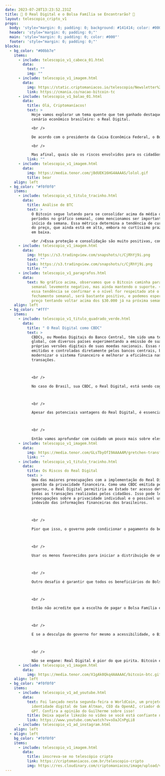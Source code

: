 ```yaml
---
date: 2023-07-28T13:23:52.231Z
title: 🤑 O Real Digital e o Bolsa Família se Encontrarão? 🤔
layout: telescopio_cripto_v1
props:
  body: 'style="margin: 0; padding: 0; background: #141414; color: #000"'
  header: 'style="margin: 0; padding: 0;"'
  main: 'style="margin: 0; padding: 0; color: #000"'
  footer: 'style="margin: 0; padding: 0;"'
blocks:
  - bg_color: "#00bb7e"
    items:
      - include: telescopio_v1_cabeca_01.html
        data:
          text: ""
          img: ""
      - include: telescopio_v1_imagem.html
        data:
          img: https://static.criptomaniacos.io/telescopio/Newsletter%20-%20Copia%202.png
          link: https://cmania.co/nacao-bitcoin-tc
      - include: telescopio_v1_balao_01.html
        data:
          title: Olá, Criptomaníacos!
          text: >
            Hoje vamos explorar um tema quente que tem ganhado destaque no
            cenário econômico brasileiro: o Real Digital. 

            <br />

            De acordo com o presidente da Caixa Econômica Federal, o Bolsa Família poderá em breve ser pago através dessa nova modalidade. 

            <br />

            Mas afinal, quais são os riscos envolvidos para os cidadãos brasileiros? Então, vamos lá!
          link: ""
      - include: telescopio_v1_imagem.html
        data:
          img: https://media.tenor.com/jBdUEK16HG4AAAAS/lolol.gif
          title: bear
    align: left
  - bg_color: "#f0f0f0"
    items:
      - include: telescopio_v1_titulo_tracinho.html
        data:
          title: Análise de BTC
          text: >
            O Bitcoin segue lutando para se consolidar acima da média de 9
            períodos no gráfico semanal, como mencionamos ser importante no
            início da semana. Essa métrica determina a tendência de curto prazo
            do preço, que ainda está em alta, embora no curtíssimo prazo esteja
            em baixa.

            <br />Essa proteção e consolidação são muito positivas, considerando a semana de alta volatilidade e um cenário macroeconômico intenso, incluindo a decisão de juros que veio de acordo com as expectativas, com um aumento de 0,2 bp.<br /> Além disso, o PCE foi divulgado com um crescimento em um ritmo mais lento do que o esperado, atingindo 3,8%. Embora essa taxa ainda esteja acima da meta do FED, é possível que haja uma desaceleração mais significativa nas próximas leituras, o que animou os investidores.
      - include: telescopio_v1_imagem.html
        data:
          img: https://s3.tradingview.com/snapshots/c/CjRhYj9i.png
          text: ""
          link: https://s3.tradingview.com/snapshots/c/CjRhYj9i.png
          title: ""
      - include: telescopio_v1_paragrafos.html
        data:
          text: No gráfico acima, observamos que o Bitcoin caminha para um fechamento
            semanal levemente negativo, mas ainda mantendo o suporte. <br />Se
            essa tendência se confirmar e o nível for respeitado até o
            fechamento semanal, será bastante positivo, e podemos esperar o
            preço tentando voltar acima dos $30.000 já na próxima semana.
    align: left
  - bg_color: "#fff"
    items:
      - include: telescopio_v1_titulo_quadrado_verde.html
        data:
          title: " O Real Digital como CBDC"
          text: >
            CBDCs, ou Moedas Digitais do Banco Central, têm sido uma tendência
            global, com diversos países experimentando a emissão de suas
            próprias versões digitais de suas moedas nacionais. Essas moedas são
            emitidas e controladas diretamente pelos bancos centrais, buscando
            modernizar o sistema financeiro e melhorar a eficiência nas
            transações.



            <br />

            No caso do Brasil, sua CBDC, o Real Digital, está sendo cogitada como forma de pagamento do Bolsa Família. A ideia é utilizar a tecnologia de moeda digital para tornar os pagamentos mais eficientes e acessíveis aos beneficiários do programa.



            <br />

            Apesar das potenciais vantagens do Real Digital, é essencial analisar os riscos que essa CBDC pode representar para os cidadãos brasileiros.



            <br />

            Então vamos aprofundar com cuidado um pouco mais sobre eles.
      - include: telescopio_v1_imagem.html
        data:
          img: https://media.tenor.com/GLsTbyOfI9AAAAAM/gretchen-transfer-wise.gif
          link: ""
      - include: telescopio_v1_titulo_tracinho.html
        data:
          title: Os Riscos do Real Digital
          text: >
            Uma das maiores preocupações com a implementação do Real Digital é a
            questão da privacidade financeira. Como uma CBDC emitida pelo
            governo, o Real Digital permitiria ao Estado ter acesso detalhado a
            todas as transações realizadas pelos cidadãos. Isso pode levantar
            preocupações sobre a privacidade individual e o possível uso
            indevido das informações financeiras dos brasileiros.



            <br />

            Pior que isso, o governo pode condicionar o pagamento do benefício somente a quem cumprir os requisitos que o governo importa como ideal. É literalmente fazer a população de gado e massa de manobra.



            <br />

            Usar os menos favorecidos para iniciar a distribuição de uma falsa criptomoeda estatal é uma afronta aos princípios da descentralização e da liberdade financeira. Afinal, o Bitcoin e outras criptomoedas foram criados com a intenção de permitir que as pessoas controlem seus próprios recursos financeiros, sem a interferência de governos ou instituições centrais.



            <br />

            Outro desafio é garantir que todos os beneficiários do Bolsa Família tenham acesso e habilidade para utilizar o Real Digital. Nem todos possuem smartphones ou acesso fácil à internet, o que poderia gerar desigualdades no acesso aos benefícios. Além disso, a falta de familiaridade com tecnologias digitais pode excluir grupos mais vulneráveis, prejudicando a inclusão financeira.



            <br />

            Então não acredite que a escolha de pagar o Bolsa Família é para o bem do povo. É claramente um pequeno grande passo para controlá-lo e iniciar o processo por quem não vai saber se defender.



            <br />

            E se a desculpa do governo for mesmo a acessibilidade, o Bitcoin pode ser acessado por qualquer pessoa com um dispositivo conectado à internet, sem a necessidade de intermediários. Isso abre oportunidades para uma inclusão financeira global, sem barreiras geográficas ou burocráticas, não é?



            <br />

            Não se engane: Real Digital é pior do que pirita. Bitcoin é melhor do que ouro!
      - include: telescopio_v1_imagem.html
        data:
          img: https://media.tenor.com/X1gAk0Qkq4AAAAAC/bitcoin-btc.gif
    align: left
  - bg_color: "#f0f0f0"
    items:
      - include: telescopio_v1_ad_youtube.html
        data:
          text: Foi lançado nesta segunda-feira o WorldCoin, um projeto de criptomoeda e
            identidade digital de Sam Altman, CEO da OpenAI, criador do Chat
            GPT. Confira a opinião do Guilherme sobre isso!
          title: Deixa aquele likezão no vídeo se você está confiante no LTC!
          link: https://www.youtube.com/watch?v=sOaJCnPgLi8
      - include: telescopio_v1_ad_instagram.html
    align: left
  - align: left
    bg_color: "#f0f0f0"
    items:
      - include: telescopio_v1_imagem.html
        data:
          title: inscreva-se no telescópio cripto
          link: https://criptomaniacos.com.br/telescopio-cripto
          img: https://res.cloudinary.com/criptomaniacos/image/upload/v1662133224/telescopio/inscreva-se-telescopio.png
---
```

